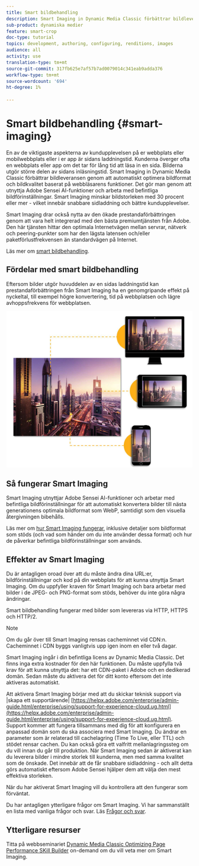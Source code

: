 ```yaml
---
title: Smart bildbehandling
description: Smart Imaging in Dynamic Media Classic förbättrar bildleveransen genom att automatiskt optimera bildformat och bildkvalitet baserat på webbläsarens funktioner. Det gör man genom att utnyttja Adobe Sensei AI-funktioner och arbeta med befintliga bildförinställningar. Läs mer om Smart Imaging och hur ni kan använda det för att erbjuda bättre kundupplevelser genom snabbare sidladdning.
sub-product: dynamiska medier
feature: smart-crop
doc-type: tutorial
topics: development, authoring, configuring, renditions, images
audience: all
activity: use
translation-type: tm+mt
source-git-commit: 317fb625e7af57b7ad0079014c341eab9adda376
workflow-type: tm+mt
source-wordcount: '694'
ht-degree: 1%

---
```



# Smart bildbehandling {#smart-imaging}

En av de viktigaste aspekterna av kundupplevelsen på er webbplats eller mobilwebbplats eller i er app är sidans laddningstid. Kunderna överger ofta en webbplats eller app om det tar för lång tid att läsa in en sida. Bilderna utgör större delen av sidans inläsningstid. Smart Imaging in Dynamic Media Classic förbättrar bildleveransen genom att automatiskt optimera bildformat och bildkvalitet baserat på webbläsarens funktioner. Det gör man genom att utnyttja Adobe Sensei AI-funktioner och arbeta med befintliga bildförinställningar. Smart Imaging minskar bildstorleken med 30 procent eller mer - vilket innebär snabbare sidladdning och bättre kundupplevelser.

Smart Imaging drar också nytta av den ökade prestandaförbättringen genom att vara helt integrerad med den bästa premiumtjänsten från Adobe. Den här tjänsten hittar den optimala Internetvägen mellan servrar, nätverk och peering-punkter som har den lägsta latensen och/eller paketförlustfrekvensen än standardvägen på Internet.

Läs mer om [smart bildbehandling](https://docs.adobe.com/content/help/en/experience-manager-64/assets/dynamic/imaging-faq.html).

## Fördelar med smart bildbehandling

Eftersom bilder utgör huvuddelen av en sidas laddningstid kan prestandaförbättringen från Smart Imaging ha en genomgripande effekt på nyckeltal, till exempel högre konvertering, tid på webbplatsen och lägre avhoppsfrekvens för webbplatsen.

![bild](assets/smart-imaging/smart-imaging-1.png)

## Så fungerar Smart Imaging

Smart Imaging utnyttjar Adobe Sensei AI-funktioner och arbetar med befintliga bildförinställningar för att automatiskt konvertera bilder till nästa generationens optimala bildformat som WebP, samtidigt som den visuella återgivningen bibehålls.

Läs mer om [hur Smart Imaging fungerar](https://docs.adobe.com/content/help/en/experience-manager-64/assets/dynamic/imaging-faq.html#how-does-smart-imaging-work), inklusive detaljer som bildformat som stöds (och vad som händer om du inte använder dessa format) och hur de påverkar befintliga bildförinställningar som används.

## Effekter av Smart Imaging

Du är antagligen oroad över att du måste ändra dina URL:er, bildförinställningar och kod på din webbplats för att kunna utnyttja Smart Imaging. Om du uppfyller kraven för Smart Imaging och bara arbetar med bilder i de JPEG- och PNG-format som stöds, behöver du inte göra några ändringar.

Smart bildbehandling fungerar med bilder som levereras via HTTP, HTTPS och HTTP/2.

>[!NOTE]
>
>Om du går över till Smart Imaging rensas cacheminnet vid CDN:n. Cacheminnet i CDN byggs vanligtvis upp igen inom en eller två dagar.

Smart Imaging ingår i din befintliga licens av Dynamic Media Classic. Det finns inga extra kostnader för den här funktionen. Du måste uppfylla två krav för att kunna utnyttja det: har ett CDN-paket i Adobe och en dedikerad domän. Sedan måste du aktivera det för ditt konto eftersom det inte aktiveras automatiskt.

Att aktivera Smart Imaging börjar med att du skickar teknisk support via |skapa ett supportärende| [https://helpx.adobe.com/enterprise/admin-guide.html/enterprise/using/support-for-experience-cloud.ug.html](https://helpx.adobe.com/enterprise/admin-guide.html/enterprise/using/support-for-experience-cloud.ug.html). Support kommer att fungera tillsammans med dig för att konfigurera en anpassad domän som du ska associera med Smart Imaging. Du ändrar en parameter som är relaterad till cachelagring (Time To Live, eller TTL) och stödet rensar cachen. Du kan också göra ett valfritt mellanlagringssteg om du vill innan du går till produktion. När Smart Imaging sedan är aktiverat kan du leverera bilder i mindre storlek till kunderna, men med samma kvalitet som de önskade. Det innebär att de får snabbare sidladdning - och allt detta görs automatiskt eftersom Adobe Sensei hjälper dem att välja den mest effektiva storleken.

När du har aktiverat Smart Imaging vill du kontrollera att den fungerar som förväntat.

Du har antagligen ytterligare frågor om Smart Imaging. Vi har sammanställt en lista med vanliga frågor och svar. Läs [Frågor och svar](https://docs.adobe.com/content/help/en/experience-manager-64/assets/dynamic/imaging-faq.html).

## Ytterligare resurser

Titta på webbseminariet [Dynamic Media Classic Optimizing Page Performance SKill Builder](https://seminars.adobeconnect.com/pzc1gw0cihpv) on-demand om du vill veta mer om Smart Imaging.
